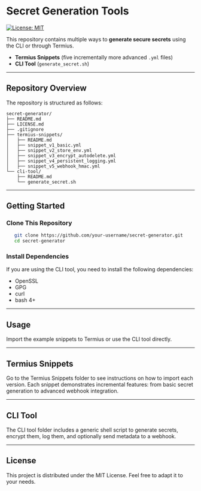 <!--
Created by Graph Technologies (https://graphtechnologies.xyz),
a consultancy and solution specialist based in Copenhagen, Denmark.
Contact details can be found on our website.
Provided as-is under the MIT license without any responsibility for its use or damage caused by its use.-->

# Secret Generation Tools

[![License: MIT](https://img.shields.io/badge/License-MIT-green.svg)](https://opensource.org/licenses/MIT)

This repository contains multiple ways to **generate secure secrets** using the CLI or through
Termius.

- **Termius Snippets** (five incrementally more advanced `.yml` files)
- **CLI Tool** (`generate_secret.sh`)

---

## Repository Overview

The repository is structured as follows:

```plaintext
secret-generator/
├── README.md
├── LICENSE.md
├── .gitignore
├── termius-snippets/
│   ├── README.md
│   ├── snippet_v1_basic.yml
│   ├── snippet_v2_store_env.yml
│   ├── snippet_v3_encrypt_autodelete.yml
│   ├── snippet_v4_persistent_logging.yml
│   ├── snippet_v5_webhook_hmac.yml
└── cli-tool/
    ├── README.md
    └── generate_secret.sh
```

---

## Getting Started

### Clone This Repository

```bash
   git clone https://github.com/your-username/secret-generator.git
   cd secret-generator
```

### Install Dependencies

If you are using the CLI tool, you need to install the following dependencies:

- OpenSSL
- GPG
- curl
- bash 4+

---

## Usage

Import the example snippets to Termius or use the CLI tool directly.

---

## Termius Snippets

Go to the Termius Snippets folder to see instructions on how to import each version.
Each snippet demonstrates incremental features: from basic secret generation to advanced webhook
integration.

---

## CLI Tool

The CLI tool folder includes a generic shell script to generate secrets, encrypt them, log them, and
optionally send metadata to a webhook.

---

## License

This project is distributed under the MIT License. Feel free to adapt it to your needs.
